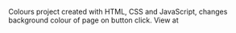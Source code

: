 Colours project created with HTML, CSS and JavaScript, changes background colour of page on button click. View at
